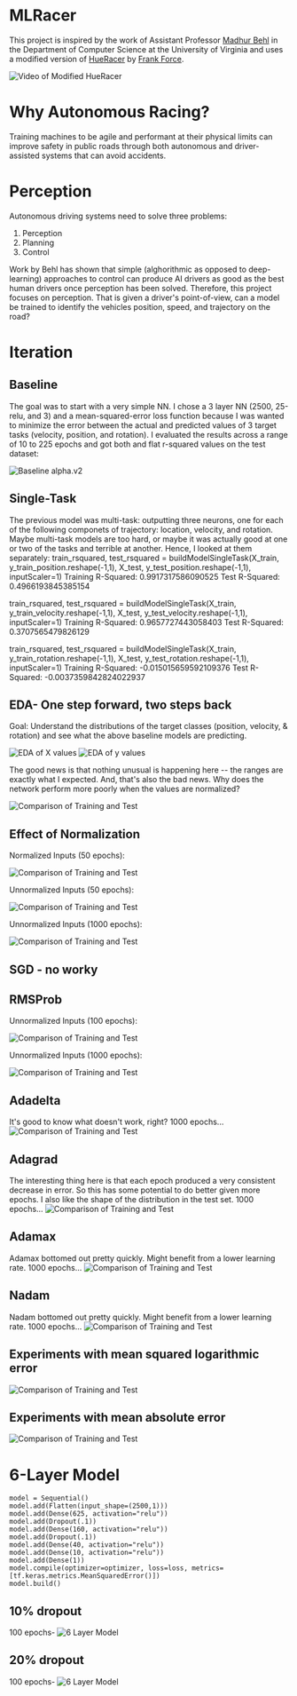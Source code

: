 # MLRacer
This project is inspired by the work of Assistant Professor [Madhur Behl](https://engineering.virginia.edu/faculty/madhur-behl) in the Department of Computer Science at the University of Virginia and uses a modified version of [HueRacer](https://github.com/KilledByAPixel/HueJumper2k) by [Frank Force](https://github.com/KilledByAPixel).

![Video of Modified HueRacer](https://github.com/AndrewSamaha/MLRacer/raw/main/original.gif)


# Why Autonomous Racing?
Training machines to be agile and performant at their physical limits can improve safety in public roads through both autonomous and driver-assisted systems that can avoid accidents. 

# Perception
Autonomous driving systems need to solve three problems:
1. Perception
1. Planning
1. Control

Work by Behl has shown that simple (alghorithmic as opposed to deep-learning) approaches to control can produce AI drivers as good as the best human drivers once perception has been solved. Therefore, this project focuses on perception. That is given a driver's point-of-view, can a model be trained to identify the vehicles position, speed, and trajectory on the road? 

# Iteration
## Baseline
The goal was to start with a very simple NN. I chose a 3 layer NN (2500, 25-relu, and 3) and a mean-squared-error loss function because I was wanted to minimize the error between the actual and predicted values of 3 target tasks (velocity, position, and rotation). I evaluated the results across a range of 10 to 225 epochs and got both and flat r-squared values on the test dataset:

![Baseline alpha.v2](https://github.com/AndrewSamaha/MLRacer/blob/main/img/alpha.v2.png?raw=true)

## Single-Task
The previous model was multi-task: outputting three neurons, one for each of the following componets of trajectory: location, velocity, and rotation. Maybe multi-task models are too hard, or maybe it was actually good at one or two of the tasks and terrible at another. Hence, I looked at them separately:
train_rsquared, test_rsquared = buildModelSingleTask(X_train, y_train_position.reshape(-1,1), X_test, y_test_position.reshape(-1,1), inputScaler=1)
Training R-Squared: 0.9917317586090525
Test R-Squared: 0.4966193845385154

train_rsquared, test_rsquared = buildModelSingleTask(X_train, y_train_velocity.reshape(-1,1), X_test, y_test_velocity.reshape(-1,1), inputScaler=1)
Training R-Squared: 0.9657727443058403
Test R-Squared: 0.3707565479826129

train_rsquared, test_rsquared = buildModelSingleTask(X_train, y_train_rotation.reshape(-1,1), X_test, y_test_rotation.reshape(-1,1), inputScaler=1)
Training R-Squared: -0.015015659592109376
Test R-Squared: -0.0037359842824022937

## EDA- One step forward, two steps back
Goal: Understand the distributions of the target classes (position, velocity, & rotation) and see what the above baseline models are predicting.

![EDA of X values](https://github.com/AndrewSamaha/MLRacer/blob/main/img/x_eda.png?raw=true)
![EDA of y values](https://github.com/AndrewSamaha/MLRacer/blob/main/img/y_eda.png?raw=true)

The good news is that nothing unusual is happening here -- the ranges are exactly what I expected. And, that's also the bad news. Why does the network perform more poorly when the values are normalized?

![Comparison of Training and Test](https://github.com/AndrewSamaha/MLRacer/blob/main/img/alpha2.position.png?raw=true)

## Effect of Normalization

Normalized Inputs (50 epochs):

![Comparison of Training and Test](https://github.com/AndrewSamaha/MLRacer/blob/main/img/alpha.normalized.50epochs.png?raw=true)

Unnormalized Inputs (50 epochs):

![Comparison of Training and Test](https://github.com/AndrewSamaha/MLRacer/blob/main/img/alpha.unnormalized.50epochs.png?raw=true)

Unnormalized Inputs (1000 epochs):

![Comparison of Training and Test](https://github.com/AndrewSamaha/MLRacer/blob/main/img/alpha.unnormalized.1000epochs.png?raw=true)

## SGD - no worky
## RMSProb

Unnormalized Inputs (100 epochs):

![Comparison of Training and Test](https://github.com/AndrewSamaha/MLRacer/blob/main/img/alpha.rmsprop.unnormalized.100epochs.png?raw=true)

Unnormalized Inputs (1000 epochs):

![Comparison of Training and Test](https://github.com/AndrewSamaha/MLRacer/blob/main/img/alpha.rmsprop.unnormalized.1000epochs.png?raw=true)

## Adadelta
It's good to know what doesn't work, right?
1000 epochs...
![Comparison of Training and Test](https://github.com/AndrewSamaha/MLRacer/blob/main/img/alpha.adadelta.unnormalized.1000epochs.png?raw=true)


## Adagrad
The interesting thing here is that each epoch produced a very consistent decrease in error. So this has some potential to do better given more epochs. I also like the shape of the distribution in the test set.
1000 epochs...
![Comparison of Training and Test](https://github.com/AndrewSamaha/MLRacer/blob/main/img/alpha.adagrad.unnormalized.1000epochs.png?raw=true)

## Adamax
Adamax bottomed out pretty quickly. Might benefit from a lower learning rate.
1000 epochs...
![Comparison of Training and Test](https://github.com/AndrewSamaha/MLRacer/blob/main/img/alpha.adamax.unnormalized.1000epochs.png?raw=true)

## Nadam
Nadam bottomed out pretty quickly. Might benefit from a lower learning rate.
1000 epochs...
![Comparison of Training and Test](https://github.com/AndrewSamaha/MLRacer/blob/main/img/alpha.nadam.unnormalized.1000epochs.png?raw=true)

## Experiments with mean squared logarithmic error

![Comparison of Training and Test](https://github.com/AndrewSamaha/MLRacer/blob/main/img/alpha.rmsprop.msle.unnormalized.1000epochs.png?raw=true)

## Experiments with mean absolute error

![Comparison of Training and Test](https://github.com/AndrewSamaha/MLRacer/blob/main/img/alpha.rmsprop.mae.unnormalized.1000epochs.png?raw=true)

# 6-Layer Model
    model = Sequential()
    model.add(Flatten(input_shape=(2500,1)))
    model.add(Dense(625, activation="relu"))
    model.add(Dropout(.1))
    model.add(Dense(160, activation="relu"))
    model.add(Dropout(.1))
    model.add(Dense(40, activation="relu"))
    model.add(Dense(10, activation="relu"))
    model.add(Dense(1))
    model.compile(optimizer=optimizer, loss=loss, metrics=[tf.keras.metrics.MeanSquaredError()])
    model.build()

## 10% dropout
100 epochs-
![6 Layer Model](https://github.com/AndrewSamaha/MLRacer/blob/main/img/alpha.6layer.10pctdrop.rmsprop.mae.unnormalized.100epochs.png?raw=true)

## 20% dropout
100 epochs-
![6 Layer Model](https://github.com/AndrewSamaha/MLRacer/blob/main/img/alpha.6layer.20pctdrop.rmsprop.mae.unnormalized.100epochs.png?raw=true)
